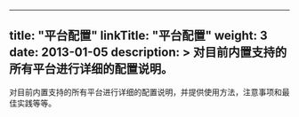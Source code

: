 
---
title: "平台配置"
linkTitle: "平台配置"
weight: 3
date: 2013-01-05
description: >
  对目前内置支持的所有平台进行详细的配置说明。
---

对目前内置支持的所有平台进行详细的配置说明，并提供使用方法，注意事项和最佳实践等等。
